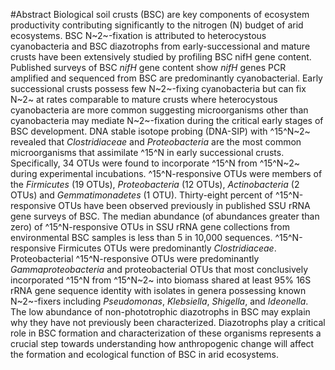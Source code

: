 #Abstract
Biological soil crusts (BSC) are key components of ecosystem productivity
contributing significantly to the nitrogen (N) budget of arid ecosystems. BSC
N~2~-fixation is attributed to heterocystous cyanobacteria and BSC diazotrophs
from early-successional and mature crusts have been extensively studied by
profiling BSC nifH gene content. Published surveys of BSC *nifH* gene content
show *nifH* genes PCR amplified and sequenced from BSC are predominantly
cyanobacterial. Early successional crusts possess few N~2~-fixing cyanobacteria
but can fix N~2~ at rates comparable to mature crusts where heterocystous
cyanobacteria are more common suggesting microorganisms other than
cyanobacteria may mediate N~2~-fixation during the critical early stages of BSC
development. DNA stable isotope probing (DNA-SIP) with ^15^N~2~ revealed that
*Clostridiaceae* and *Proteobacteria* are the most common microorganisms that
assimilate ^15^N in early successional crusts. Specifically, 34 OTUs were found
to incorporate ^15^N from ^15^N~2~ during experimental incubations.
^15^N-responsive OTUs were members of the *Firmicutes* (19 OTUs),
*Proteobacteria* (12 OTUs), *Actinobacteria* (2 OTUs) and *Gemmatimonadetes* (1
OTU). Thirty-eight percent of ^15^N-responsive OTUs have been observed
previously in published SSU rRNA gene surveys of BSC. The median abundance (of
abundances greater than zero) of ^15^N-responsive OTUs in SSU rRNA gene
collections from environmental BSC samples is less than 5 in 10,000 sequences.
^15^N-responsive Firmicutes OTUs were predominantly *Clostridiaceae*.
Proteobacterial ^15^N-responsive OTUs were predominantly *Gammaproteobacteria*
and proteobacterial OTUs that most conclusively incorporated ^15^N from
^15^N~2~ into biomass shared at least 95% 16S rRNA gene sequence identity with
isolates in genera possessing known N~2~-fixers including *Pseudomonas*,
*Klebsiella*, *Shigella*, and *Ideonella*. The low abundance of
non-phototrophic diazotrophs in BSC may explain why they have not previously
been characterized. Diazotrophs play a critical role in BSC formation and
characterization of these organisms represents a crucial step towards
understanding how anthropogenic change will affect the formation and ecological
function of BSC in arid ecosystems.
